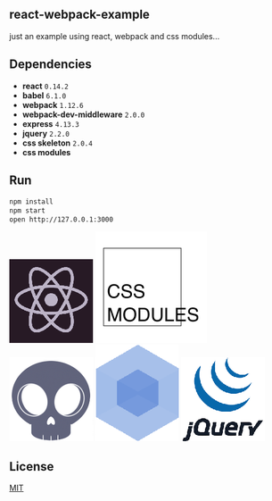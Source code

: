 ## react-webpack-example

just an example using react, webpack and css modules...

## Dependencies

* **react** `0.14.2`
* **babel** `6.1.0`
* **webpack** `1.12.6`
* **webpack-dev-middleware** `2.0.0`
* **express** `4.13.3`
* **jquery** `2.2.0`
* **css skeleton** `2.0.4`
* **css modules**

## Run

```
npm install
npm start
open http://127.0.0.1:3000
```

![](images/react.png)
![](images/cssmodules.png)
![](images/skeleton.png)
![](images/webpack.png)
![](images/jquery.png)

## License

[MIT](http://isekivacenz.mit-license.org/)
